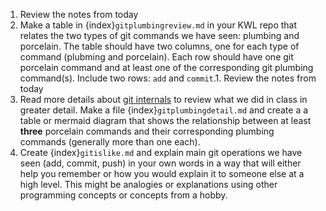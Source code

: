 1. Review the notes from today
1. Make a table in {index}`gitplumbingreview.md` in your KWL repo that relates the two types of git commands we have seen: plumbing and porcelain. The table should have two columns, one for each type of command (plubming and porcelain).  Each row should have one git porcelain command and at least one of the corresponding git plumbing command(s). Include two rows: `add` and `commit`.1. Review the notes from today
1. Read more details about [git internals](https://git-scm.com/book/en/v2/Git-Internals-Git-Objects) to review what we did in class in greater detail. Make a file {index}`gitplumbingdetail.md` and create a a table or mermaid diagram that shows the relationship between at least **three** porcelain commands and their corresponding plumbing commands (generally more than one each). 
2. Create {index}`gitislike.md` and explain main git operations we have seen (add, commit, push) in your own words in a way that will either help you remember or how you would explain it to someone else at a high level. This might be analogies or explanations using other programming concepts or concepts from a hobby.